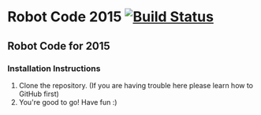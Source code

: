 Robot Code 2015 [![Build Status](https://travis-ci.org/HarkerRobo/RobotCode2015.png?branch=master)](https://travis-ci.org/HarkerRobo/RobotCode2015)
==============

## Robot Code for 2015
### Installation Instructions
1. Clone the repository. (If you are having trouble here please learn how to GitHub first)
2. You're good to go! Have fun :)


